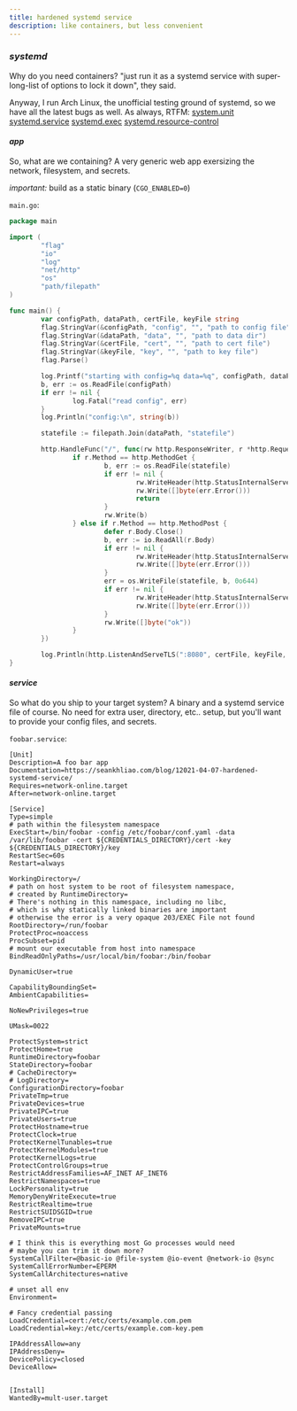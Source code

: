 ```yaml
---
title: hardened systemd service
description: like containers, but less convenient
---
```


### _systemd_

Why do you need containers?
"just run it as a systemd service with super-long-list
of options to lock it down", they said.

Anyway, I run Arch Linux, the unofficial testing ground of systemd,
so we have all the latest bugs as well.
As always, RTFM:
[system.unit](https://man.archlinux.org/man/systemd.unit.5.en)
[systemd.service](https://man.archlinux.org/man/systemd.service.5)
[systemd.exec](https://man.archlinux.org/man/systemd.exec.5.en)
[systemd.resource-control](https://man.archlinux.org/man/systemd.resource-control.5.en)

#### _app_

So, what are we containing?
A very generic web app exersizing the network, filesystem, and secrets.

_important:_ build as a static binary (`CGO_ENABLED=0`)

`main.go`:

```go
package main

import (
        "flag"
        "io"
        "log"
        "net/http"
        "os"
        "path/filepath"
)

func main() {
        var configPath, dataPath, certFile, keyFile string
        flag.StringVar(&configPath, "config", "", "path to config file")
        flag.StringVar(&dataPath, "data", "", "path to data dir")
        flag.StringVar(&certFile, "cert", "", "path to cert file")
        flag.StringVar(&keyFile, "key", "", "path to key file")
        flag.Parse()

        log.Printf("starting with config=%q data=%q", configPath, dataPath)
        b, err := os.ReadFile(configPath)
        if err != nil {
                log.Fatal("read config", err)
        }
        log.Println("config:\n", string(b))

        statefile := filepath.Join(dataPath, "statefile")

        http.HandleFunc("/", func(rw http.ResponseWriter, r *http.Request) {
                if r.Method == http.MethodGet {
                        b, err := os.ReadFile(statefile)
                        if err != nil {
                                rw.WriteHeader(http.StatusInternalServerError)
                                rw.Write([]byte(err.Error()))
                                return
                        }
                        rw.Write(b)
                } else if r.Method == http.MethodPost {
                        defer r.Body.Close()
                        b, err := io.ReadAll(r.Body)
                        if err != nil {
                                rw.WriteHeader(http.StatusInternalServerError)
                                rw.Write([]byte(err.Error()))
                        }
                        err = os.WriteFile(statefile, b, 0o644)
                        if err != nil {
                                rw.WriteHeader(http.StatusInternalServerError)
                                rw.Write([]byte(err.Error()))
                        }
                        rw.Write([]byte("ok"))
                }
        })

        log.Println(http.ListenAndServeTLS(":8080", certFile, keyFile, nil))
}
```

#### _service_

So what do you ship to your target system?
A binary and a systemd service file of course.
No need for extra user, directory, etc.. setup,
but you'll want to provide your config files, and secrets.

`foobar.service`:

```systemd
[Unit]
Description=A foo bar app
Documentation=https://seankhliao.com/blog/12021-04-07-hardened-systemd-service/
Requires=network-online.target
After=network-online.target

[Service]
Type=simple
# path within the filesystem namespace
ExecStart=/bin/foobar -config /etc/foobar/conf.yaml -data /var/lib/foobar -cert ${CREDENTIALS_DIRECTORY}/cert -key ${CREDENTIALS_DIRECTORY}/key
RestartSec=60s
Restart=always

WorkingDirectory=/
# path on host system to be root of filesystem namespace,
# created by RuntimeDirectory=
# There's nothing in this namespace, including no libc,
# which is why statically linked binaries are important
# otherwise the error is a very opaque 203/EXEC File not found
RootDirectory=/run/foobar
ProtectProc=noaccess
ProcSubset=pid
# mount our executable from host into namespace
BindReadOnlyPaths=/usr/local/bin/foobar:/bin/foobar

DynamicUser=true

CapabilityBoundingSet=
AmbientCapabilities=

NoNewPrivileges=true

UMask=0022

ProtectSystem=strict
ProtectHome=true
RuntimeDirectory=foobar
StateDirectory=foobar
# CacheDirectory=
# LogDirectory=
ConfigurationDirectory=foobar
PrivateTmp=true
PrivateDevices=true
PrivateIPC=true
PrivateUsers=true
ProtectHostname=true
ProtectClock=true
ProtectKernelTunables=true
ProtectKernelModules=true
ProtectKernelLogs=true
ProtectControlGroups=true
RestrictAddressFamilies=AF_INET AF_INET6
RestrictNamespaces=true
LockPersonality=true
MemoryDenyWriteExecute=true
RestrictRealtime=true
RestrictSUIDSGID=true
RemoveIPC=true
PrivateMounts=true

# I think this is everything most Go processes would need
# maybe you can trim it down more?
SystemCallFilter=@basic-io @file-system @io-event @network-io @sync
SystemCallErrorNumber=EPERM
SystemCallArchitectures=native

# unset all env
Environment=

# Fancy credential passing
LoadCredential=cert:/etc/certs/example.com.pem
LoadCredential=key:/etc/certs/example.com-key.pem

IPAddressAllow=any
IPAddressDeny=
DevicePolicy=closed
DeviceAllow=


[Install]
WantedBy=mult-user.target
```
